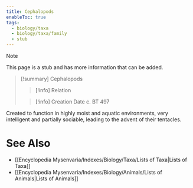 ```yaml
---
title: Cephalopods
enableToc: true
tags:
  - biology/taxa
  - biology/taxa/family
  - stub
---
```


> [!note]
> This page is a stub and has more information that can be added.

> [!summary] Cephalopods
> > [!info] Relation
>
> > [!info] Creation Date
> > c. BT 497

Created to function in highly moist and aquatic environments, very intelligent and partially sociable, leading to the advent of their tentacles.

# See Also
- [[Encyclopedia Mysenvaria/Indexes/Biology/Taxa/Lists of Taxa|Lists of Taxa]]
- [[Encyclopedia Mysenvaria/Indexes/Biology/Animals/Lists of Animals|Lists of Animals]]
